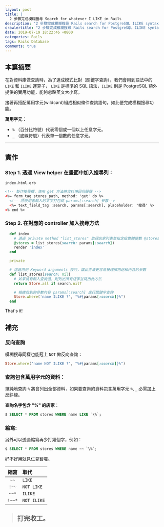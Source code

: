 ```yaml
---
layout: post
title: |
  2 步驟完成模糊搜尋 Search for whatever I LIKE in Rails
description: "2 步驟完成模糊搜尋 Rails search for PostgreSQL ILIKE syntax"
crawlertitle: "2 步驟完成模糊搜尋 Rails search for PostgreSQL ILIKE syntax"
date: 2019-07-19 18:22:46 +0800
categories: Rails
tags: Rails Database
comments: true
---
```


## 本篇摘要
在對資料庫做查詢時，為了達成模式比對（關鍵字查詢），我們會用到語法中的 `LIKE` 和 `ILIKE` 運算子，
`LIKE` 是標準的 SQL 語法，`ILIKE` 則是 PostgreSQL 額外提供的實用功能，能夠忽略英文大小寫。

接著再搭配萬用字元(wildcard)組成相似條件查詢語句，如此便完成模糊搜尋功能。

**萬用字元：**
  - `%` （百分比符號）代表零個或一個以上任意字元。
  - `_` （底線符號）代表單一個數的任意字元。

---

## 實作

### Step 1. 透過 View helper 在畫面中加入搜尋列：
`index.html.erb`

```html
<!-- 製作搜尋欄，使用 get 方法將資料傳回伺服器 -->
<%= form_tag stores_path, method: 'get' do %>
  <!-- 將使用者輸入的文字打包成 params[:search] 參數-->
  <%= text_field_tag :search, params[:search], placeholder: '搜尋' %>
<% end %>
```

### Step 2. 在對應的 controller 加入搜尋方法
```ruby
  def index
    # 透過 private method "list_stores" 取得店家列表並指定給實體變數 @stores
    @stores = list_stores(search: params[:search])
    render 'index'
  end

  private

  # 這邊用到 Keyword arguments 技巧，讓此方法更容易被理解用途和內含的參數
  def list_stores(search: nil)
    # 如果沒有輸入查詢值，則列出所有店家並跳出此方法
    return Store.all if search.nil?

    # 根據收到的參數內容 params[:search] 進行關鍵字查詢
    Store.where('name ILIKE ?', "%#{params[:search]}%")
  end
```
That's it!

## 補充
### 反向查詢

模糊搜尋同樣也能冠上 `NOT` 做反向查詢：
```ruby
Store.where('name NOT ILIKE ?', "%#{params[:search]}%")
```

### 查詢包含萬用字元的資料：

  單純地查詢 `%` 將會列出全部資料，如果要查詢的資料包含萬用字元 `%`, `_` 必需加上反斜線。

  **查詢名字包含 "%" 的店家：**

  ```sql
  $ SELECT * FROM stores WHERE name LIKE `\%`;
  ```

### 縮寫:
另外可以透過縮寫再少打幾個字，例如：

  ```sql
  $ SELECT * FROM stores WHERE name ~~ `\%`;
  ```

好不好用就見仁見智囉。

  | 縮寫 | 取代 |
  | :-: | :- |
  |`~~` | `LIKE`|
  |`!~~` | `NOT LIKE`|
  |`~~*` | `ILIKE`|
  |`!~~*` | `NOT ILIKE`|

> ## 打完收工。